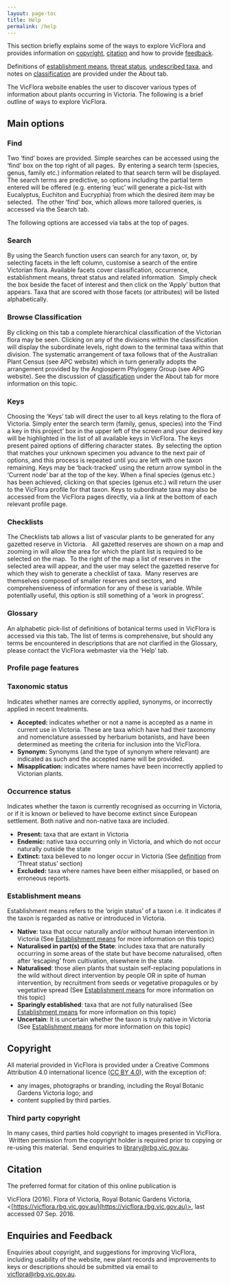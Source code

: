 ```yaml
---
layout: page-toc
title: Help
permalink: /help
---
```


This section briefly explains some of the ways to explore VicFlora and provides information on [copyright](#Copyright), [citation](#Citation) and how to provide [feedback](#Feedback).

Definitions of [establishment means](http://vicflora.rbg.vic.gov.au/flora/about/#establishment-means), [threat status](http://vicflora.rbg.vic.gov.au/flora/about/#threat-status), [undescribed taxa](http://vicflora.rbg.vic.gov.au/flora/about/#undescribed-taxa), and notes on [classification](http://vicflora.rbg.vic.gov.au/flora/about/#classification) are provided under the About tab.

The VicFlora website enables the user to discover various types of information about plants occurring in Victoria. The following is a brief outline of ways to explore VicFlora.

## Main options

### Find

Two ‘find’ boxes are provided. Simple searches can be accessed using the ‘find’ box on the top right of all pages.  By entering a search term (species, genus, family etc.) information related to that search term will be displayed. The search terms are predictive, so options including the partial term entered will be offered (e.g. entering ‘euc’ will generate a pick-list with Eucalyptus, Euchiton and Eucryphia) from which the desired item may be selected.  The other ‘find’ box, which allows more tailored queries, is accessed via the Search tab.

The following options are accessed via tabs at the top of pages.

### Search

By using the Search function users can search for any taxon, or, by selecting facets in the left column, customise a search of the entire Victorian flora. Available facets cover classification, occurrence, establishment means, threat status and related information.  Simply check the box beside the facet of interest and then click on the ‘Apply’ button that appears. Taxa that are scored with those facets (or attributes) will be listed alphabetically.

### Browse Classification

By clicking on this tab a complete hierarchical classification of the Victorian flora may be seen. Clicking on any of the divisions within the classification will display the subordinate levels, right down to the terminal taxa within that division. The systematic arrangement of taxa follows that of the Australian Plant Census (see APC website) which in turn generally adopts the arrangement provided by the Angiosperm Phylogeny Group (see APG website). See the discussion of [classification](http://vicflora.rbg.vic.gov.au/admin/st/About#Classification) under the About tab for more information on this topic.

### Keys

Choosing the ‘Keys’ tab will direct the user to all keys relating to the flora of Victoria. Simply enter the search term (family, genus, species) into the ‘Find a key in this project’ box in the upper left of the screen and your desired key will be highlighted in the list of all available keys in VicFlora. The keys present paired options of differing character states.  By selecting the option that matches your unknown specimen you advance to the next pair of options, and this process is repeated until you are left with one taxon remaining. Keys may be ‘back-tracked’ using the return arrow symbol in the ‘Current node’ bar at the top of the key. When a final species (genus etc.) has been achieved, clicking on that species (genus etc.) will return the user to the VicFlora profile for that taxon. Keys to subordinate taxa may also be accessed from the VicFlora pages directly, via a link at the bottom of each relevant profile page.

### Checklists

The Checklists tab allows a list of vascular plants to be generated for any gazetted reserve in Victoria.   All gazetted reserves are shown on a map and zooming in will allow the area for which the plant list is required to be selected on the map.  To the right of the map a list of reserves in the selected area will appear, and the user may select the gazetted reserve for which they wish to generate a checklist of taxa.  Many reserves are themselves composed of smaller reserves and sectors, and comprehensiveness of information for any of these is variable. While potentially useful, this option is still something of a ‘work in progress’.

### Glossary

An alphabetic pick-list of definitions of botanical terms used in VicFlora is accessed via this tab. The list of terms is comprehensive, but should any terms be encountered in descriptions that are not clarified in the Glossary, please contact the VicFlora webmaster via the ‘Help’ tab.

### Profile page features

### Taxonomic status

Indicates whether names are correctly applied, synonyms, or incorrectly applied in recent treatments.

*   **Accepted:** indicates whether or not a name is accepted as a name in current use in Victoria. These are taxa which have had their taxonomy and nomenclature assessed by herbarium botanists, and have been determined as meeting the criteria for inclusion into the VicFlora.
*   **Synonym:** Synonyms (and the type of synonym where relevant) are indicated as such and the accepted name will be provided.
*   **Misapplication:** indicates where names have been incorrectly applied to Victorian plants.

### Occurrence status

Indicates whether the taxon is currently recognised as occurring in Victoria, or if it is known or believed to have become extinct since European settlement. Both native and non-native taxa are included.

*   **Present:** taxa that are extant in Victoria
*   **Endemic:** native taxa occurring only in Victoria, and which do not occur naturally outside the state
*   **Extinct:** taxa believed to no longer occur in Victoria (See [definition](http://vicflora.rbg.vic.gov.au/flora/about/#threat-status) from ‘Threat status’ section)
*   **Excluded:** taxa where names have been either misapplied, or based on erroneous reports. 

### Establishment means

Establishment means refers to the ‘origin status’ of a taxon i.e. it indicates if the taxon is regarded as native or introduced in Victoria.

*   **Native**: taxa that occur naturally and/or without human intervention in Victoria (See [Establishment means](http://vicflora.rbg.vic.gov.au/flora/about/#establishment-means-native) for more information on this topic)
*   **Naturalised in part(s) of the State**: includes taxa that are naturally occurring in some areas of the state but have become naturalised, often after ‘escaping’ from cultivation, elsewhere in the state.
*   **Naturalised**: those alien plants that sustain self-replacing populations in the wild without direct intervention by people OR in spite of human intervention, by recruitment from seeds or vegetative propagules or by vegetative spread (See [Establishment means](http://vicflora.rbg.vic.gov.au/flora/about/#establishment-means-naturalised) for more information on this topic)
*   **Sparingly established**: taxa that are not fully naturalised (See [Establishment means](http://vicflora.rbg.vic.gov.au/flora/about/#establishment-means-adventive) for more information on this topic)
*   **Uncertain**: It is uncertain whether the taxon is truly native in Victoria (See [Establishment means](http://vicflora.rbg.vic.gov.au/flora/about/#establishment-means-uncertain) for more information on this topic)

## Copyright

All material provided in VicFlora is provided under a Creative Commons Attribution 4.0 international licence ([CC BY 4.0](http://creativecommons.org/licenses/by/4.0/)), with the exception of:

*   any images, photographs or branding, including the Royal Botanic Gardens Victoria logo; and 
*   content supplied by third parties.

### **Third party copyright**

In many cases, third parties hold copyright to images presented in VicFlora.  Written permission from the copyright holder is required prior to copying or re-using this material.  Send enquiries to [library@rbg.vic.gov.au](mailto:library@rbg.vic.gov.au?subject=Copyright%20images%20re%20%20VicFlora).

## Citation

The preferred format for citation of this online publication is    

VicFlora (2016). Flora of Victoria, Royal Botanic Gardens Victoria, <[https://vicflora.rbg.vic.gov.au](https://vicflora.rbg.vic.gov.au)>, last accessed 07 Sep. 2016.

## Enquiries and Feedback

Enquiries about copyright, and suggestions for improving VicFlora, including usability of the website, new plant records and improvements to keys or descriptions should be submitted via email to [vicflora@rbg.vic.gov.au](mailto:vicflora@rbg.vic.gov.au?subject=User%20feedback%20on%20VicFlora).
